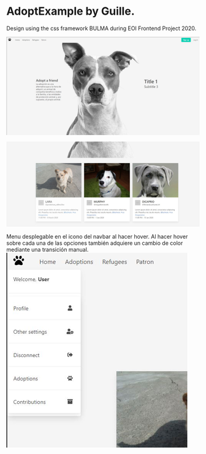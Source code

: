 # AdoptExample by Guille. 
Design using the css framework BULMA during EOI Frontend Project 2020.


![alt text](https://github.com/gfs2395/Adoption-Template/blob/master/assets/1.JPG?raw=true)


![alt text](https://github.com/gfs2395/Adoption-Template/blob/master/assets/2.JPG?raw=true)

Menu desplegable en el icono del navbar al hacer hover.
Al hacer hover sobre cada una de las opciones también adquiere un cambio de color mediante una transición manual.
![alt text](https://github.com/gfs2395/Adoption-Template/blob/master/assets/3.JPG?raw=true)


